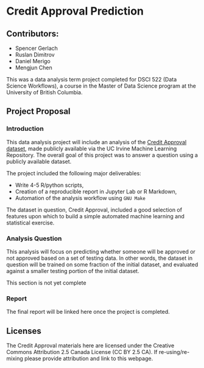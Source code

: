 # Credit Approval Prediction

## Contributors:
- Spencer Gerlach
- Ruslan Dimitrov
- Daniel Merigo
- Mengjun Chen

This was a data analysis term project completed for DSCI 522 (Data Science Workflows), a course in the Master of Data Science program at the University of British Columbia.

## Project Proposal

### Introduction
This data analysis project will include an analysis of the [Credit Approval dataset](https://archive-beta.ics.uci.edu/dataset/27/credit+approval), made publicly available via the UC Irvine Machine Learning Repository. The overall goal of this project was to answer a question using a publicly available dataset. 

The project included the following major deliverables:
- Write 4-5 R/python scripts,
- Creation of a reproducible report in Jupyter Lab or R Markdown,
- Automation of the analysis workflow using `GNU Make`

The dataset in question, Credit Approval, included a good selection of features upon which to build a simple automated machine learning and statistical exercise.

### Analysis Question
This analysis will focus on predicting whether someone will be approved or not approved based on a set of testing data. In other words, the dataset in question will be trained on some fraction of the initial dataset, and evaluated against a smaller testing portion of the initial dataset.

This section is not yet complete

### Report
The final report will be linked here once the project is completed.

## Licenses
The Credit Approval materials here are licensed under the Creative Commons Attribution 2.5 Canada License (CC BY 2.5 CA). If re-using/re-mixing please provide attribution and link to this webpage.